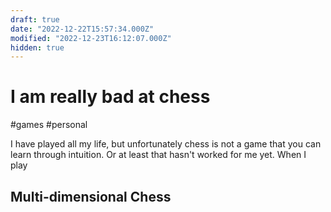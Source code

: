 ```yaml
---
draft: true
date: "2022-12-22T15:57:34.000Z"
modified: "2022-12-23T16:12:07.000Z"
hidden: true
---
```

# I am really bad at chess

#games #personal 

I have played all my life, but unfortunately chess is not a game that you can learn through intuition. Or at least that hasn't worked for me yet. When I play

## Multi-dimensional Chess

